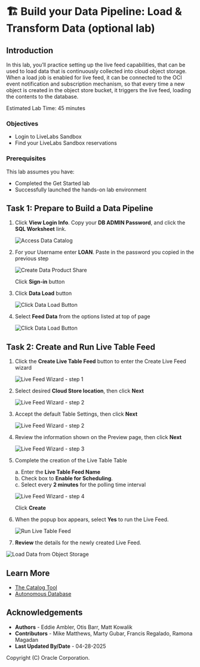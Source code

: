# 🏗️ Build your Data Pipeline: Load & Transform Data (optional lab)

## Introduction

In this lab, you’ll practice setting up the live feed capabilities, that can be used to load data that is continuously collected into cloud object storage.  When a load job is enabled for live feed, it can be  connected to the OCI event notification and subscription mechanism, so that every time a new object is created in the object store bucket, it triggers the live feed, loading the contents to the database.

Estimated Lab Time: 45 minutes

### Objectives
  * Login to LiveLabs Sandbox
  * Find your LiveLabs Sandbox reservations

### Prerequisites
  This lab assumes you have:
  * Completed the Get Started lab
  * Successfully launched the hands-on lab environment

## Task 1: Prepare to Build a Data Pipeline

  1. Click **View Login Info**. Copy your **DB ADMIN Password**, and click the **SQL Worksheet** link.
  
      ![Access Data Catalog](./images/start-demo-2.png "Access Local Data Catalog")  
  
  2. For your Username enter **LOAN**. Paste in the password you copied in the previous step  
  
      ![Create Data Product Share](./images/task1-scrn-5.png "Create Data Product Share") 

      Click **Sign-in** button  

  3.  Click **Data Load** button  

      ![Click Data Load Button](./images/click-data-load-button.png "") 

  4.  Select **Feed Data** from the options listed at top of page  

      ![Click Data Load Button](./images/select-feed-data.png "") 

## Task 2: Create and Run Live Table Feed


  1.  Click the **Create Live Table Feed** button to enter the Create Live Feed wizard  

      ![Live Feed Wizard - step 1](./images/live-feed-wizard-step1.png "")  

  2.  Select desired **Cloud Store location**, then click **Next**  

      ![Live Feed Wizard - step 2](./images/select-cloud-storage-location.png "")  

  3.  Accept the default Table Settings, then click **Next**  

      ![Live Feed Wizard - step 2](./images/live-feed-wizard-step2.png "") 

  4.  Review the information shown on the Preview page, then click **Next**  

      ![Live Feed Wizard - step 3](./images/live-feed-wizard-step3.png "") 

  5.  Complete the creation of the Live Table Table  

      a. Enter the **Live Table Feed Name**  
      b. Check box to **Enable for Scheduling**.  
      c. Select every **2 minutes** for the polling time interval  

      ![Live Feed Wizard - step 4](./images/live-feed-wizard-step4.png "")  

      Click **Create**  

  6. When the popup box appears, select **Yes** to run the Live Feed.

      ![Run Live Table Feed](./images/run-live-table-feed.png)

  7. **Review** the details for the newly created Live Feed.  

  ![Load Data from Object Storage](./images/task-3-scrn-10.png)

## Learn More

* [The Catalog Tool](https://docs.oracle.com/en/cloud/paas/autonomous-database/serverless/adbsb/catalog-entities.html)
* [Autonomous Database](https://docs.oracle.com/en/cloud/paas/autonomous-database/index.html)

## Acknowledgements

* **Authors** - Eddie Ambler, Otis Barr, Matt Kowalik
* **Contributors** - Mike Matthews, Marty Gubar, Francis Regalado, Ramona Magadan
* **Last Updated By/Date** - 04-28-2025

Copyright (C) Oracle Corporation.
